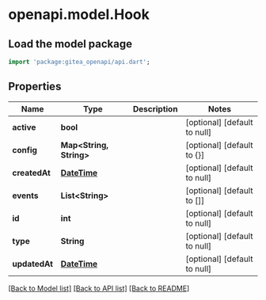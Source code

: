 # openapi.model.Hook

## Load the model package
```dart
import 'package:gitea_openapi/api.dart';
```

## Properties
Name | Type | Description | Notes
------------ | ------------- | ------------- | -------------
**active** | **bool** |  | [optional] [default to null]
**config** | **Map&lt;String, String&gt;** |  | [optional] [default to {}]
**createdAt** | [**DateTime**](DateTime.md) |  | [optional] [default to null]
**events** | **List&lt;String&gt;** |  | [optional] [default to []]
**id** | **int** |  | [optional] [default to null]
**type** | **String** |  | [optional] [default to null]
**updatedAt** | [**DateTime**](DateTime.md) |  | [optional] [default to null]

[[Back to Model list]](../README.md#documentation-for-models) [[Back to API list]](../README.md#documentation-for-api-endpoints) [[Back to README]](../README.md)


